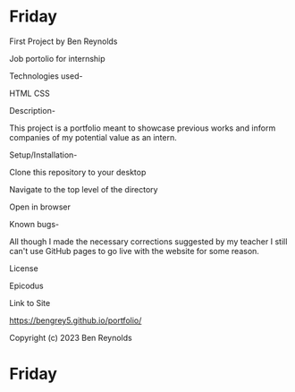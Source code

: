 # Friday
First Project by Ben Reynolds

Job portolio for internship

Technologies used-

HTML
CSS

Description-

This project is a portfolio meant to showcase previous works and inform companies of my potential value as an intern.

Setup/Installation-

Clone this repository to your desktop

Navigate to the top level of the directory

Open in browser

Known bugs-

All though I made the necessary corrections suggested by my teacher I still can't use GitHub pages to go live with the website for some reason.

License

Epicodus

Link to Site 

https://bengrey5.github.io/portfolio/

Copyright (c) 2023 Ben Reynolds
# Friday
